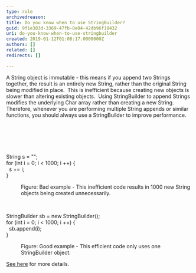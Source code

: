 ```yaml
---
type: rule
archivedreason: 
title: Do you know when to use StringBuilder?
guid: 9f1e383d-3369-47fb-8e04-42db96f18432
uri: do-you-know-when-to-use-stringbuilder
created: 2019-01-12T01:08:17.0000000Z
authors: []
related: []
redirects: []

---
```



​​A String object is immutable - this means if you append two Strings together, the result is an entirely new String, rather than the original String being modified in place.&#160; This is inefficient because creating new objects is slower than altering existing objects.&#160; Using StringBuilder to append Strings modifies the underlying Char array rather than creating a new String.&#160; Therefore, whenever you are performing multiple String appends or similar functions, you should always use a StringBuilder to improve performance.<br>​<br>
<br><excerpt class='endintro'></excerpt><br>
<p>​<br></p><p class="ssw15-rteElement-CodeArea">String&#160;s&#160;= &quot;&quot;;<br>for (int i = 0; i &lt; 1000; i ++) &#123;<br>&#160; s += i;<br>&#125;<br></p><dd class="ssw15-rteElement-FigureBad">​​​Figure&#58; Bad example - This inefficient&#160;code results in 1000 new String objects being created unnecessarily.<br></dd><p class="ssw15-rteElement-P">​<br></p><p class="ssw15-rteElement-CodeArea">StringBuilder sb = new StringBuilder();<br>for (int i = 0; i &lt; 1000; i ++) &#123;<br>&#160; sb.append(i);<br>&#125;​</p><dd class="ssw15-rteElement-FigureGood">​Figure&#58; Good example - This efficient&#160;code only uses one StringBuilder object.​​<br></dd><p><a href="https&#58;//docs.microsoft.com/en-us/dotnet/api/system.text.stringbuilder">See here</a> for more details.</p><br>


